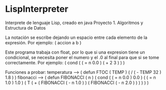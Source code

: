# LispInterpreter
Interprete de lenguaje Lisp, creado en java 
Proyecto 1. Algoritmos y Estructura de Datos

La notación se escribe dejando un espacio entre cada elemento de la expresión. Por ejemplo:
( accion a b )

Este programa trabaja con float, por lo que si una expresion tiene un condicional, se necesita poner el numero y el .0 al final para que si se tome correctamente. Por ejemplo:
( cond ( ( = n 0.0 ) ( + 2 3 ) ) )

Funciones a probar:
temperatura --> ( defun FTOC ( TEMP ) ( / ( - TEMP 32 ) 1.8 ) )
fibonacci --> ( defun FIBONACCI ( n ) ( cond  ( ( = n 0.0 ) 0.0 )   ( ( = n 1.0 ) 1.0 )    ( T ( + ( FIBONACCI ( - n 1.0 ) ) ( FIBONACCI ( - n 2.0 ) ) ) ) ) )
